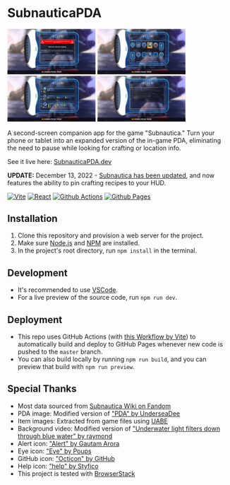 # SubnauticaPDA

<img src=".github/images/screenshot-home.png" width="200" /> <img src=".github/images/screenshot-items.png" width="200" /> <img src=".github/images/screenshot-list.png" width="200" /> <img src=".github/images/screenshot-notes.png" width="200" />

A second-screen companion app for the game "Subnautica." Turn your phone or tablet into an expanded version of the in-game PDA, eliminating the need to pause while looking for crafting or location info.

See it live here: [SubnauticaPDA.dev](https://subnauticapda.dev)

**UPDATE:** December 13, 2022 - [Subnautica has been updated](https://unknownworlds.com/en/news/subnautica-living-large-update-released), and now features the ability to pin crafting recipes to your HUD.

[![Vite](https://img.shields.io/badge/Vite-B73BFE?style=for-the-badge&logo=vite&logoColor=FFD62E)](https://vitejs.dev/)
[![React](https://img.shields.io/badge/React-58c4dc?style=for-the-badge&logo=react&logoColor=white)](https://react.dev/)
[![Github Actions](https://img.shields.io/badge/Github%20Actions-2088FF?style=for-the-badge&logo=githubactions&logoColor=white)](https://github.com/features/actions)
[![Github Pages](https://img.shields.io/badge/Github%20Pages-2088FF?style=for-the-badge&logo=githubpages&logoColor=white)](https://pages.github.com/)

## Installation

1. Clone this repository and provision a web server for the project.
2. Make sure [Node.js](https://nodejs.org) and [NPM](https://www.npmjs.com) are installed.
3. In the project's root directory, run `npm install` in the terminal.

## Development

- It's recommended to use [VSCode](https://code.visualstudio.com/).
- For a live preview of the source code, run `npm run dev`.

## Deployment

- This repo uses GitHub Actions (with [this Workflow by Vite](https://vitejs.dev/guide/static-deploy.html#github-pages)) to automatically build and deploy to GitHub Pages whenever new code is pushed to the `master` branch. 
- You can also build locally by running `npm run build`, and you can preview that build with `npm run preview`.

## Special Thanks

- Most data sourced from [Subnautica Wiki on Fandom](https://subnautica.fandom.com/)
- PDA image: Modified version of ["PDA" by UnderseaDee](https://subnautica.fandom.com/wiki/PDA?file=PDA.png)
- Item images: Extracted from game files using [UABE](https://github.com/SeriousCache/UABE)
- Background video: Modified version of ["Underwater light filters down through blue water" by raymond](https://www.vecteezy.com/video/14398073-underwater-light-filters-down-through-blue-water-loop)
- Alert icon: ["Alert" by Gautam Arora](https://thenounproject.com/term/alert/574450/)
- Eye icon: ["Eye" by Poups](https://thenounproject.com/term/eye/3350406/)
- GitHub icon: ["Octicon" by GitHub](https://github.com/)
- Help icon: ["help" by Styfico](https://thenounproject.com/icon/help-6856453/)
- This project is tested with [BrowserStack](https://www.browserstack.com/)
